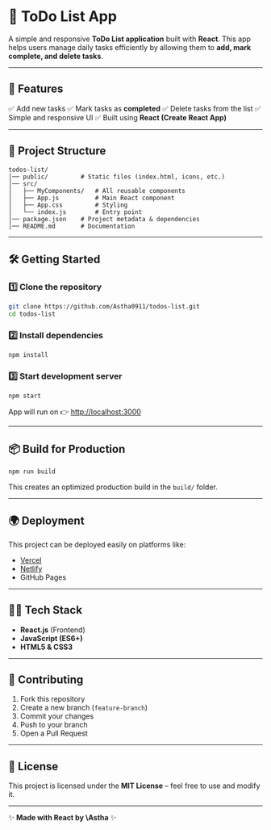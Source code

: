 # 📌 ToDo List App

A simple and responsive **ToDo List application** built with **React**.
This app helps users manage daily tasks efficiently by allowing them to **add, mark complete, and delete tasks**.

---

## 🚀 Features

✅ Add new tasks
✅ Mark tasks as **completed**
✅ Delete tasks from the list
✅ Simple and responsive UI
✅ Built using **React (Create React App)**

---

## 📂 Project Structure

```
todos-list/
│── public/         # Static files (index.html, icons, etc.)
│── src/
│   ├── MyComponents/   # All reusable components
│   ├── App.js          # Main React component
│   ├── App.css         # Styling
│   └── index.js        # Entry point
│── package.json    # Project metadata & dependencies
│── README.md       # Documentation
```

---

## 🛠️ Getting Started

### 1️⃣ Clone the repository

```bash
git clone https://github.com/Astha0911/todos-list.git
cd todos-list
```

### 2️⃣ Install dependencies

```bash
npm install
```

### 3️⃣ Start development server

```bash
npm start
```

App will run on 👉 [http://localhost:3000](http://localhost:3000)

---

## 📦 Build for Production

```bash
npm run build
```

This creates an optimized production build in the `build/` folder.

---
## 🌍 Deployment

This project can be deployed easily on platforms like:

* [Vercel](https://vercel.com/)
* [Netlify](https://www.netlify.com/)
* GitHub Pages

---

## 👩‍💻 Tech Stack

* **React.js** (Frontend)
* **JavaScript (ES6+)**
* **HTML5 & CSS3**

---

## 🤝 Contributing

1. Fork this repository
2. Create a new branch (`feature-branch`)
3. Commit your changes
4. Push to your branch
5. Open a Pull Request

---

## 📜 License

This project is licensed under the **MIT License** – feel free to use and modify it.

---

✨ **Made with React by \Astha** ✨